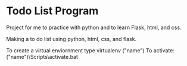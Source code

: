 # Todo List Program
Project for me to practice with python and to learn Flask, html, and css.

Making a to do list using python, html, css, and flask.

To create a virtual enviornment type virtualenv ("name")
To activate: ("name")\Scripts\activate.bat
